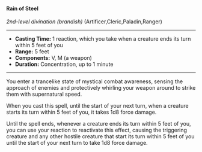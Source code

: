 #### Rain of Steel
*2nd-level divination* *(brandish)* (Artificer,Cleric,Paladin,Ranger)
___
- **Casting Time:** 1 reaction, which you take when a creature ends its turn within 5 feet of you
- **Range:** 5 feet
- **Components:** V, M (a weapon)
- **Duration:** Concentration, up to 1 minute
---
You enter a trancelike state of mystical combat awareness, sensing the approach of enemies and protectively whirling your weapon around to strike them with supernatural speed. 

When you cast this spell, until the start of your next turn, when a creature starts its turn within 5 feet of you, it takes 1d8 force damage.

Until the spell ends, whenever a creature ends its turn within 5 feet of you, you can use your reaction to reactivate this effect, causing the triggering creature and any other hostile creature that start its turn within 5 feet of you until the start of your next turn to take 1d8 force damage.
